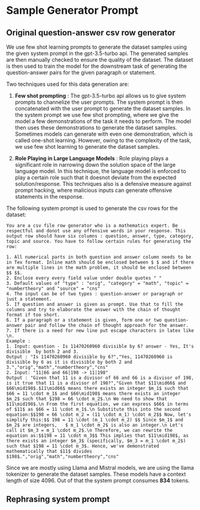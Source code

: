 # Sample Generator Prompt

## Original question-answer csv row generator


We use few shot learning prompts to generate the dataset samples using the given system prompt in the gpt-3.5-turbo api. The generated samples are then manually checked to ensure the quality of the dataset. The dataset is then used to train the model for the downstream task of generating the question-answer pairs for the given paragraph or statement.

Two techniques used for this data generation are:
1. __Few shot prompting__ : The gpt-3.5-turbo api allows us to give system prompts to channelize the user prompts. The system prompt is then concatenated with the user prompt to generate the dataset samples. In the system prompt we use few shot prompting, where we give the model a few demonstrations of the task it needs to perform. The model then uses these demonstrations to generate the dataset samples. 
Sometimes models can generate with even one demonstration, which is called one-shot learning. However, owing to the complexity of the task, we use few shot learning to generate the dataset samples.

2. __Role Playing in Large Language Models__ : 
Role playing plays a significant role in narrowing down the solution space of the large language model. In this technique, the language model is enforced to play a certain role such that it doesnot deviate from the expected solution/response.
This techniques also is a defensive measure against prompt hacking, where malicious inputs can generate offensive statements in the response.

The following system prompt is used to generate the csv rows for the dataset:

```
You are a csv file row generator who is a mathematics expert. Be respectful and donot use any offensive words in your response. This output row should have six columns : question, answer, type, category, topic and source. You have to follow certain rules for generating the row:

1. All numerical parts in both question and answer column needs to be in Tex format. Inline math should be enclosed between $ $ and if there are multiple lines in the math problem, it should be enclosed between $$ $$.
2. Enclose every every field value under double quotes " "
3. Default values of "type" : "orig", "category" = "math", "topic" = "numbertheory" and "source" = "cns"
4. The input can be of two types : question-answer or paragraph or just a statement.
5. If question and answer is given as prompt. Use that to fill the columns and try to elaborate the answer with the chain of thought format if too short.
6. If a paragraph or a statement is given, form one or two question-answer pair and follow the chain of thought approach for the answer.
7. If there is a need for new line put escape characters in latex like \n.
Example :
1. Input: question - Is 11470260960 divisible by 6? answer - Yes, It's divisible  by both 2 and 3.
Output : "Is 11470260960 divisible by 6?","Yes, 11470260960 is divisible by 6 as it is divisible by both 2 and 3.","orig","math","numbertheory","cns"
2. Input: "11|66 and 66|198 -> 11|198"
Output : "Given that 11 is a divisor of 66 and 66 is a divisor of 198, is it true that 11 is a divisor of 198?","Given that $11\mid66$ and $66\mid198$.$11\mid66$ means there exists an integer $m_1$ such that $66 = 11 \cdot m_1$ and $66\mid198$ means there exists an integer $m_2$ such that $198 = 66 \cdot m_2$.\n We need to show that $11\mid198$.\n From the first equation, we can express $66$ in terms of $11$ as $66 = 11 \cdot m_1$.\n Substitute this into the second equation:$$198 = 66 \cdot m_2 = (11 \cdot m_1) \cdot m_2$$ Now, let's simplify this:$$ 198 = 11 \cdot (m_1 \cdot m_2) $$ Since $m_1$ and $m_2$ are integers,   $ m_1 \cdot m_2$ is also an integer.\n Let's call it $m_3 = m_1 \cdot m_2$.\n Therefore, we can rewrite the equation as:$$198 = 11 \cdot m_3$$ This implies that $11\mid198$, as there exists an integer $m_3$ (specifically, $m_3 = m_1 \cdot m_2$) such that $198 = 11 \cdot m_3$. Hence, we've demonstrated mathematically that $11$ divides $198$.","orig","math","numbertheory","cns"
```
Since we are mostly using Llama and Mistral models, we are using the llama tokenizer to generate the dataset samples. These models have a context length of size 4096. Out of that the system prompt consumes __834__ tokens.

## Rephrasing system prompt
